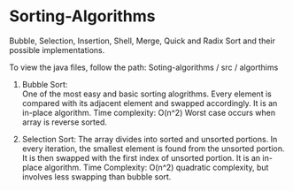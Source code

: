 # Sorting-Algorithms
Bubble, Selection, Insertion, Shell, Merge, Quick and Radix Sort and their possible implementations.

To view the java files, follow the path: Soting-algorithms / src / algorthims

1. Bubble Sort: <br />
   One of the most easy and basic sorting alogrithms. Every element is compared with its adjacent element and swapped accordingly.
   It is an in-place algorithm. 
   Time complexity: O(n^2) Worst case occurs when array is reverse sorted.
 
2. Selection Sort:
   The array divides into sorted and unsorted portions. In every iteration, the smallest element is found from the unsorted portion.
   It is then swapped with the first index of unsorted portion.
   It is an in-place algorithm.
   Time Complexity: O(n^2) quadratic complexity, but involves less swapping than bubble sort.
   

